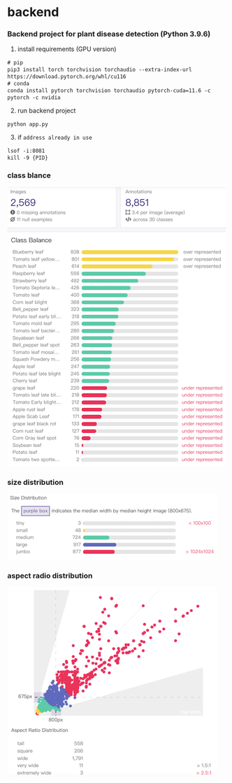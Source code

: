 # backend
### Backend project for plant disease detection (Python 3.9.6)

1. install requirements (GPU version)
```shell
# pip
pip3 install torch torchvision torchaudio --extra-index-url https://download.pytorch.org/whl/cu116
# conda
conda install pytorch torchvision torchaudio pytorch-cuda=11.6 -c pytorch -c nvidia
```

2. run backend project
```shell
python app.py
```

3. if `address already in use`
```shell
lsof -i:8081
kill -9 {PID}
```
### class blance
<img src="VOCdevkit/class_balance.png" alt="class balance">

### size distribution
<img src="VOCdevkit/size_distribution.png" alt="size distribution">

### aspect radio distribution
<img src="VOCdevkit/aspect_ratio_distribution.png" alt="aspect ratio distribution">